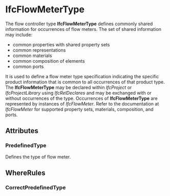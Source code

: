 # IfcFlowMeterType

The flow controller type **IfcFlowMeterType** defines commonly shared information for occurrences of flow meters. The set of shared information may include:

* common properties with shared property sets
* common representations
* common materials
* common composition of elements
* common ports

It is used to define a flow meter type specification indicating the specific product information that is common to all occurrences of that product type. The **IfcFlowMeterType** may be declared within _IfcProject_ or _IfcProjectLibrary_ using _IfcRelDeclares_ and may be exchanged with or without occurrences of the type. Occurrences of **IfcFlowMeterType** are represented by instances of _IfcFlowMeter_. Refer to the documentation at _IfcFlowMeter_ for supported property sets, materials, composition, and ports.

## Attributes

### PredefinedType
Defines the type of flow meter.

## WhereRules

### CorrectPredefinedType

